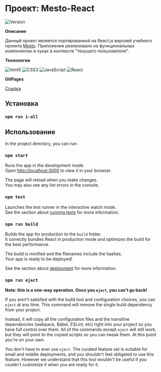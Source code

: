 # Проект: Mesto-React

<img alt="Version" src="https://img.shields.io/badge/version-1.0.0-blue.svg?cacheSeconds=2592000" />

**Описание**

Данный проект является портированной на React.js версией учебного проекта [Mesto](https://sholq.github.io/mesto/). Приложение реализовано на функциональных компонентах и хуках в контексте "текушего пользователя".

**Технологии**

<img alt="html5" src="https://img.shields.io/badge/-HTML5-E34F26?style=flat-square&logo=html5&logoColor=white" /> <img alt="CSS3" src="https://img.shields.io/badge/-CSS3-1572B6?style=flat-square&logo=css3" /> <img alt="JavaScript" src="https://img.shields.io/badge/-JavaScript-yellow?style=flat-square&logo=javascript" /> <img alt="React" src="https://img.shields.io/badge/-React-45b8d8?style=flat-square&logo=react&logoColor=white" />

**GitPages**

[Ссылка](https://sholq.github.io/mesto-react/)

## Установка

### `npm run i-all`

## Использование

In the project directory, you can run:

### `npm start`

Runs the app in the development mode.\
Open [http://localhost:3000](http://localhost:3000) to view it in your browser.

The page will reload when you make changes.\
You may also see any lint errors in the console.

### `npm test`

Launches the test runner in the interactive watch mode.\
See the section about [running tests](https://facebook.github.io/create-react-app/docs/running-tests) for more information.

### `npm run build`

Builds the app for production to the `build` folder.\
It correctly bundles React in production mode and optimizes the build for the best performance.

The build is minified and the filenames include the hashes.\
Your app is ready to be deployed!

See the section about [deployment](https://facebook.github.io/create-react-app/docs/deployment) for more information.

### `npm run eject`

**Note: this is a one-way operation. Once you `eject`, you can't go back!**

If you aren't satisfied with the build tool and configuration choices, you can `eject` at any time. This command will remove the single build dependency from your project.

Instead, it will copy all the configuration files and the transitive dependencies (webpack, Babel, ESLint, etc) right into your project so you have full control over them. All of the commands except `eject` will still work, but they will point to the copied scripts so you can tweak them. At this point you're on your own.

You don't have to ever use `eject`. The curated feature set is suitable for small and middle deployments, and you shouldn't feel obligated to use this feature. However we understand that this tool wouldn't be useful if you couldn't customize it when you are ready for it.

